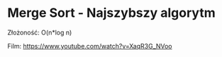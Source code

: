 # Merge Sort - Najszybszy algorytm

Złożoność: O(n\*log n)

Film: https://www.youtube.com/watch?v=XaqR3G_NVoo
